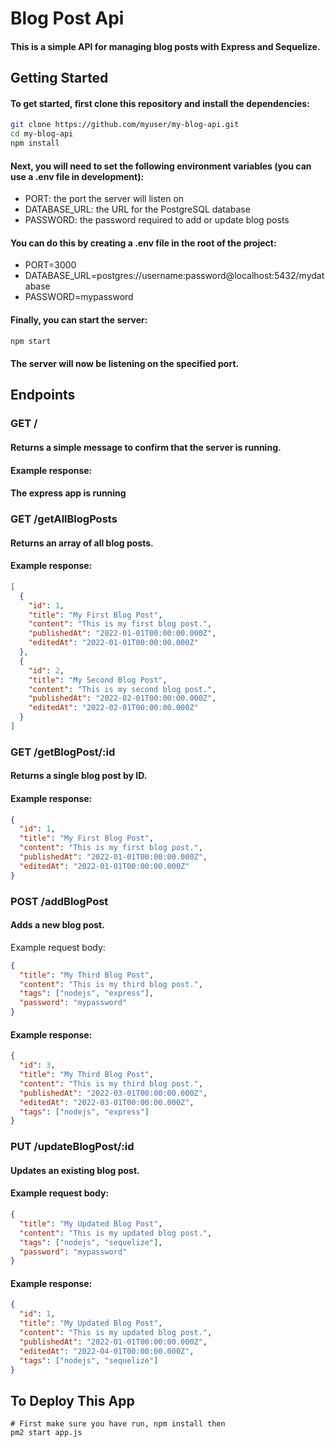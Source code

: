 # Blog Post Api
#### This is a simple API for managing blog posts with Express and Sequelize.

## Getting Started
#### To get started, first clone this repository and install the dependencies:

``` bash
git clone https://github.com/myuser/my-blog-api.git
cd my-blog-api
npm install
```

#### Next, you will need to set the following environment variables (you can use a .env file in development):
- PORT: the port the server will listen on
- DATABASE_URL: the URL for the PostgreSQL database
- PASSWORD: the password required to add or update blog posts
#### You can do this by creating a .env file in the root of the project:
- PORT=3000
- DATABASE_URL=postgres://username:password@localhost:5432/mydatabase
- PASSWORD=mypassword
#### Finally, you can start the server:
``` bash
npm start
```
#### The server will now be listening on the specified port.

## Endpoints
### GET /
#### Returns a simple message to confirm that the server is running.
#### Example response:
#### The express app is running
### GET /getAllBlogPosts
#### Returns an array of all blog posts.
#### Example response:
``` json
[
  {
    "id": 1,
    "title": "My First Blog Post",
    "content": "This is my first blog post.",
    "publishedAt": "2022-01-01T00:00:00.000Z",
    "editedAt": "2022-01-01T00:00:00.000Z"
  },
  {
    "id": 2,
    "title": "My Second Blog Post",
    "content": "This is my second blog post.",
    "publishedAt": "2022-02-01T00:00:00.000Z",
    "editedAt": "2022-02-01T00:00:00.000Z"
  }
]
```
### GET /getBlogPost/:id
#### Returns a single blog post by ID.
#### Example response:
``` json
{
  "id": 1,
  "title": "My First Blog Post",
  "content": "This is my first blog post.",
  "publishedAt": "2022-01-01T00:00:00.000Z",
  "editedAt": "2022-01-01T00:00:00.000Z"
}
```

### POST /addBlogPost
#### Adds a new blog post.

Example request body:
``` json
{
  "title": "My Third Blog Post",
  "content": "This is my third blog post.",
  "tags": ["nodejs", "express"],
  "password": "mypassword"
}
```

#### Example response:
``` json
{
  "id": 3,
  "title": "My Third Blog Post",
  "content": "This is my third blog post.",
  "publishedAt": "2022-03-01T00:00:00.000Z",
  "editedAt": "2022-03-01T00:00:00.000Z",
  "tags": ["nodejs", "express"]
}
```
### PUT /updateBlogPost/:id
#### Updates an existing blog post.
#### Example request body:
``` json
{
  "title": "My Updated Blog Post",
  "content": "This is my updated blog post.",
  "tags": ["nodejs", "sequelize"],
  "password": "mypassword"
}
```
#### Example response:
``` json
{
  "id": 1,
  "title": "My Updated Blog Post",
  "content": "This is my updated blog post.",
  "publishedAt": "2022-01-01T00:00:00.000Z",
  "editedAt": "2022-04-01T00:00:00.000Z",
  "tags": ["nodejs", "sequelize"]
}
```

## To Deploy This App
```
# First make sure you have run, npm install then
pm2 start app.js
```